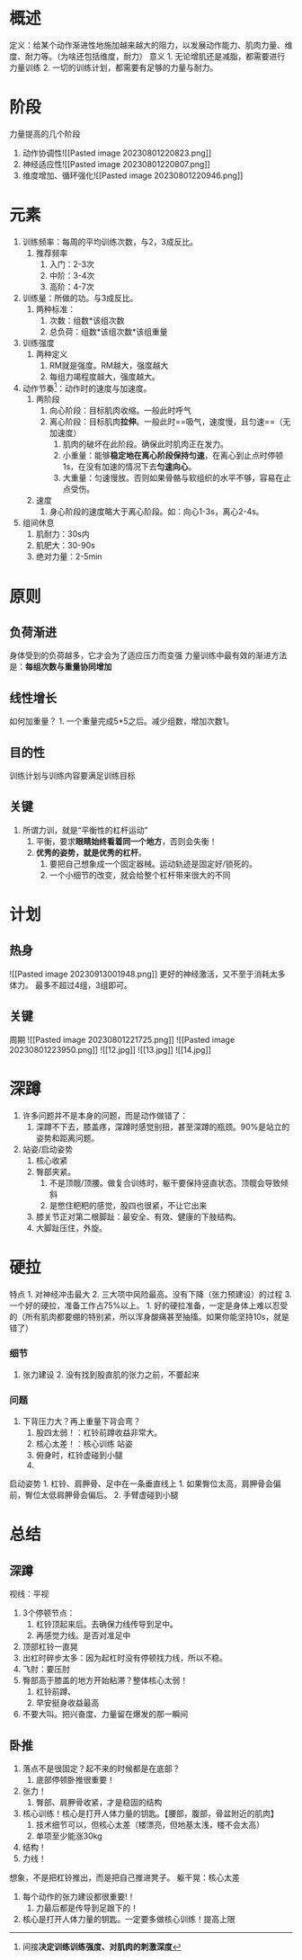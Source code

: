 # 概述
定义：给某个动作渐进性地施加越来越大的阻力，以发展动作能力、肌肉力量、维度、耐力等。（为啥还包括维度，耐力）
意义
	1. 无论增肌还是减脂，都需要进行力量训练
	2. 一切的训练计划，都需要有足够的力量与耐力。
# 阶段
力量提高的几个阶段
1. 动作协调性![[Pasted image 20230801220823.png]]
2. 神经适应性![[Pasted image 20230801220807.png]]
3. 维度增加、循环强化![[Pasted image 20230801220946.png]]
# 元素
1. 训练频率：每周的平均训练次数，与2，3成反比。
	1. 推荐频率
		1. 入门：2-3次
		2. 中阶：3-4次
		3. 高阶：4-7次
2. 训练量：所做的功。与3成反比。
	1. 两种标准：
		1. 次数：组数\*该组次数
		2. 总负荷：组数\*该组次数\*该组重量
3. 训练强度
	1. 两种定义
		1. RM就是强度。RM越大，强度越大
		2. 每组力竭程度越大，强度越大。
4. 动作节奏[^1]：动作时的速度与加速度。
	1. 两阶段
		1. 向心阶段：目标肌肉收缩。一般此时呼气
		2. 离心阶段：目标肌肉**拉伸**。一般此时==吸气，速度慢，且匀速==（无加速度）
			1. 肌肉的破坏在此阶段。确保此时肌肉正在发力。
			2. 小重量：能够**稳定地在离心阶段保持匀速**，在离心到止点时停顿1s，在没有加速的情况下去**匀速向心**。
			3. 大重量：匀速慢放。否则如果骨骼与软组织的水平不够，容易在止点受伤。
	2. 速度
		1. 身心阶段的速度略大于离心阶段。如：向心1-3s，离心2-4s。
5. 组间休息
	1. 肌耐力：30s内
	2. 肌肥大：30-90s
	3. 绝对力量：2-5min
# 原则
## 负荷渐进
身体受到的负荷越多，它才会为了适应压力而变强
力量训练中最有效的渐进方法是：**每组次数与重量协同增加** 
## 线性增长
如何加重量？
	1. 一个重量完成5\*5之后。减少组数，增加次数1。

## 目的性
训练计划与训练内容要满足训练目标
## 关键
1. 所谓力训，就是“平衡性的杠杆运动”
	1. 平衡，要求**眼睛始终看着同一个地方**，否则会失衡！
	2. **优秀的姿势，就是优秀的杠杆**。
		1. 要把自己想象成一个固定器械。运动轨迹是固定好/锁死的。
		2. 一个小细节的改变，就会给整个杠杆带来很大的不同
# 计划
## 热身
![[Pasted image 20230913001948.png]]
更好的神经激活，又不至于消耗太多体力。
最多不超过4组，3组即可。
## 关键
周期
![[Pasted image 20230801221725.png]]
![[Pasted image 20230801223950.png]]
![[12.jpg]]
![[13.jpg]]
![[14.jpg]]
# 深蹲
1. 许多问题并不是本身的问题，而是动作做错了：
	1. 深蹲不下去，膝盖疼，深蹲时感觉别扭，甚至深蹲的瓶颈。90%是站立的姿势和距离问题。
1. 站姿/启动姿势
	1. 核心收紧
	2. 臀部夹紧。
		1. 不是顶髋/顶腰。做复合训练时，躯干要保持竖直状态。顶髋会导致倾斜
		2. 是憋住粑粑的感觉，股四也很紧，不让它出来
	3. 膝关节正对第二根脚趾：最安全、有效、健康的下肢结构。
	4. 大脚趾压住，外旋。

# 硬拉
特点
	1. 对神经冲击最大
	2. 三大项中风险最高。没有下降（张力预建设）的过程
	3. 一个好的硬拉，准备工作占75%以上。
		1. 好的硬拉准备，一定是身体上难以忍受的（所有肌肉都要绷的特别紧，所以浑身酸痛甚至抽搐。如果你能坚持10s，就是错了）
### 细节
1. 张力建设
	2. 没有找到股直肌的张力之前，不要起来
### 问题
1. 下背压力大？再上重量下背会弯？
	1. 股四太弱！：杠铃前蹲收益非常大。
	2. 核心太差！：核心训练
站姿
	1. 俯身时，杠铃虚碰到小腿
	2. 
启动姿势
	1. 杠铃、肩胛骨、足中在一条垂直线上
		1. 如果臀位太高，肩胛骨会偏前，臀位太低肩胛骨会偏后。
	2. 手臂虚碰到小腿
# 总结
## 深蹲
视线：平视

1. 3个停顿节点：
	1. 杠铃顶起来后。去确保力线传导到足中。
	2. 再感觉力线。是否对准足中
2. 顶部杠铃一直晃
3. 出杠时碎步太多：因为起杠时没有停顿找力线，所以不稳。
4. 飞肘：要压肘
6. 臀部高于膝盖的地方开始粘滞？整体核心太弱！
	1. 杠铃前蹲、
	2. 早安挺身收益最高
7. 不要大叫。把兴奋度、力量留在爆发的那一瞬间
## 卧推
1. 落点不是很固定？起不来的时候都是在底部？
	1. 底部停顿卧推很重要！
2. 张力！
	1. 臀部、肩胛骨收紧，才是稳固的结构
3. 核心训练！核心是打开人体力量的钥匙。【腰部，腹部，骨盆附近的肌肉】
	1. 技术细节可以，但核心太差（楼漂亮，但地基太浅，楼不会太高）
	2. 单项至少能涨30kg
4. 结构！
5. 力线！

想象，不是把杠铃推出，而是把自己推进凳子。
躯干晃：核心太差



1. 每个动作的张力建设都很重要!！
	1. 力最后都是传导到足跟下的！
2. 核心是打开人体力量的钥匙。一定要多做核心训练！提高上限

[^1]: 间接**决定训练训练强度、对肌肉的刺激深度**